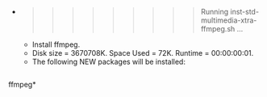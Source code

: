 * >>>>>>>>> Running inst-std-multimedia-xtra-ffmpeg.sh ...
  * Install ffmpeg.
  * Disk size = 3670708K. Space Used = 72K. Runtime = 00:00:00:01.
  * The following NEW packages will be installed:
  ```bash
ffmpeg*
  ```
